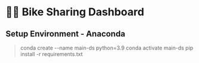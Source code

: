 # 🚴‍♂️ Bike Sharing Dashboard

## Setup Environment - Anaconda
> conda create --name main-ds python=3.9
> conda activate main-ds
> pip install -r requirements.txt
